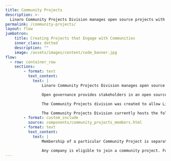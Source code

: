 ```yaml
---
title: Community Projects
description: >-
  Linaro Community Projects Division manages open source projects with open governance.
permalink: /community-projects/
layout: flow
jumbotron:
    title: Creating Projects that Engage with Communities
    inner_class: dotted
    description: ""
    image: /assets/images/content/code_banner.jpg
flow:
  - row: container_row
    sections:
        - format: text
          text_content:
            text: |
                Linaro Community Projects Division manages open source projects with open governance.

                Open governance provides stakeholders in an open source project with transparent mechanisms for managing ecosystem contributions and project roadmaps. It gives a project freedom from one company’s ownership and agenda, which can be critical in driving wide adoption of a particular codebase, especially when investment is needed by those who want to deploy the code to enable their commercial offering. Open governance gives transparent rules about how the codebase will evolve and safeguards these investments.

                The Community Projects division was created to allow Linaro-hosted open source projects to become open-governance and make them more accessible. Linaro felt there needed to be a choice for new, cross-architecture, open source, open governance projects. While Linaro is a major player in the Arm ecosystem, community projects are intended to be cross-architecture.

                The Community Projects Division currently hosts the following projects:
        - format: custom_include
          source: components/community_projects_members.html
        - format: text
          text_content:
            text: |
                Membership of a particular Community Project is separate from Linaro membership and Linaro membership is not required. The project is controlled by the project board while Linaro provides legal and financial hosting and support.

                Any company is eligible to join a community project. For more information, please click on the relevant project.
---
```

